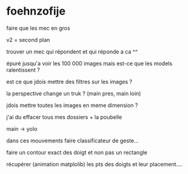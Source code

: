 # foehnzofije

faire que les mec en gros

v2 = second plan

trouver un mec qui répondent et qui réponde a ca ^^

épuré jusqu'a voir les 100 000 images mais est-ce que les models ralentissent ?

est ce que jdois mettre des filtres sur les images ?

la perspective change un truk ? (main pres, main loin)

jdois mettre toutes les images en meme dimension ?

j'ai du effacer tous mes dossiers + la poubelle

main -> yolo

dans ces mouvements faire classificateur de geste... 

faire un contour exact des doigt et non pas un rectangle

récupérer (animation matplolib) les pts des doigts et leur placement....
